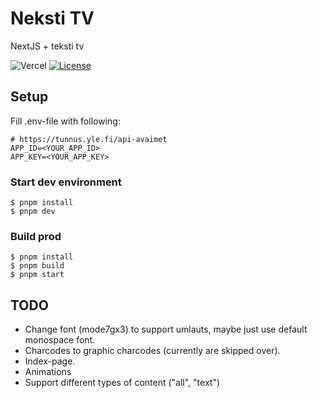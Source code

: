# Neksti TV

NextJS + teksti tv

![Vercel](https://vercelbadge.vercel.app/api/attlii/neksti-tv)
[![License](https://img.shields.io/badge/License-Apache_2.0-blue.svg)](https://opensource.org/licenses/Apache-2.0)

## Setup

Fill .env-file with following:

```
# https://tunnus.yle.fi/api-avaimet
APP_ID=<YOUR_APP_ID>
APP_KEY=<YOUR_APP_KEY>
```

### Start dev environment

```ssh
$ pnpm install
$ pnpm dev
```

### Build prod

```ssh
$ pnpm install
$ pnpm build
$ pnpm start
```

## TODO

- Change font (mode7gx3) to support umlauts, maybe just use default monospace font.
- Charcodes to graphic charcodes (currently are skipped over).
- Index-page.
- Animations
- Support different types of content ("all", "text")
